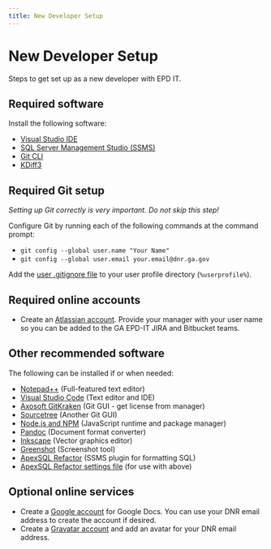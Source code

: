 ```yaml
---
title: New Developer Setup
---
```


# New Developer Setup

Steps to get set up as a new developer with EPD IT.

## Required software

Install the following software:

* [Visual Studio IDE](https://www.visualstudio.com/vs/)
* [SQL Server Management Studio (SSMS)](https://docs.microsoft.com/en-us/sql/ssms/download-sql-server-management-studio-ssms)
* [Git CLI](https://git-scm.com/)
* [KDiff3](https://sourceforge.net/projects/kdiff3/files/)

## Required Git setup

*Setting up Git correctly is very important. Do not skip this step!*

Configure Git by running each of the following commands at the command prompt:

* `git config --global user.name "Your Name"`
* `git config --global user.email your.email@dnr.ga.gov`

Add the [user .gitignore file](https://bitbucket.org/snippets/gaepdit/KeaBg8/) to your user profile directory (`%userprofile%`).

## Required online accounts

* Create an [Atlassian account](https://id.atlassian.com/signup). Provide your manager with your user name so you can be added to the GA EPD-IT JIRA and Bitbucket teams.

## Other recommended software

The following can be installed if or when needed:

* [Notepad++](https://notepad-plus-plus.org/download/) (Full-featured text editor)
* [Visual Studio Code](http://code.visualstudio.com/) (Text editor and IDE)
* [Axosoft GitKraken](https://www.gitkraken.com/download) (Git GUI - get license from manager)
* [Sourcetree](https://www.sourcetreeapp.com/) (Another Git GUI)
* [Node.js and NPM](http://blog.teamtreehouse.com/install-node-js-npm-windows) (JavaScript runtime and package manager)
* [Pandoc](http://pandoc.org/installing.html) (Document format converter)
* [Inkscape](https://inkscape.org/en/) (Vector graphics editor)
* [Greenshot](http://getgreenshot.org/) (Screenshot tool)
* [ApexSQL Refactor](https://www.apexsql.com/sql_tools_refactor.aspx) (SSMS plugin for formatting SQL)
* [ApexSQL Refactor settings file](https://bitbucket.org/gaepdit/database-resources/src/master/Formatting/ApexSQLRefactor_FormattingSettings.xml) (for use with above)

## Optional online services

* Create a [Google account](https://accounts.google.com/SignUp) for Google Docs. You can use your DNR email address to create the account if desired.
* Create a [Gravatar account](https://en.gravatar.com/) and add an avatar for your DNR email address.
